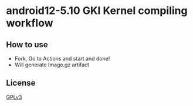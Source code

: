 # android12-5.10 GKI Kernel compiling workflow

## How to use
 - Fork, Go to Actions and start and done!
 - Will generate Image.gz artifact

## License
 [GPLv3](https://github.com/sarthakroy2002/kernel_automation_ci/blob/main/LICENSE)
 
